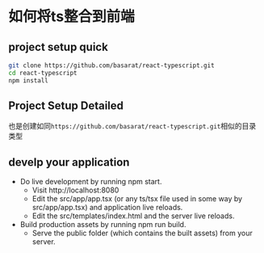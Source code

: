 # 如何将ts整合到前端

## project setup quick

``` bash
git clone https://github.com/basarat/react-typescript.git
cd react-typescript
npm install
```

## Project Setup Detailed

也是创建如同`https://github.com/basarat/react-typescript.git`相似的目录类型


## develp your application

* Do live development by running npm start.
  * Visit http://localhost:8080
  * Edit the src/app/app.tsx (or any ts/tsx file used in some way by src/app/app.tsx) and application live reloads.
  * Edit the src/templates/index.html and the server live reloads.
* Build production assets by running npm run build.
  * Serve the public folder (which contains the built assets) from your server.